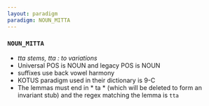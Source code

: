 ```yaml
---
layout: paradigm
paradigm: NOUN_MITTA
---
```

### ` NOUN_MITTA `

* _tta stems, tta : to variations_
* Universal POS is NOUN and legacy POS is NOUN
* suffixes use back vowel harmony
* KOTUS paradigm used in their dictionary is 9-C
* The lemmas must end in * ta * (which will be deleted to form an invariant stub) and the regex matching the lemma is ` tta `

